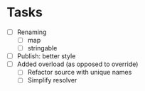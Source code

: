 # Tasks
  
- [ ] Renaming
  - [ ] map
  - [ ] stringable
- [ ] Publish: better style
- [ ] Added overload (as opposed to override)
  - [ ] Refactor source with unique names
  - [ ] Simplify resolver
